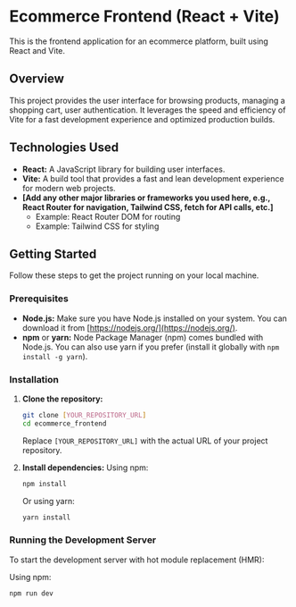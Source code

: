 # Ecommerce Frontend (React + Vite)

This is the frontend application for an ecommerce platform, built using React and Vite.

## Overview

This project provides the user interface for browsing products, managing a shopping cart, user authentication. It leverages the speed and efficiency of Vite for a fast development experience and optimized production builds.

## Technologies Used

* **React:** A JavaScript library for building user interfaces.
* **Vite:** A build tool that provides a fast and lean development experience for modern web projects.
* **[Add any other major libraries or frameworks you used here, e.g., React Router for navigation, Tailwind CSS, fetch for API calls, etc.]**
    * Example: React Router DOM for routing
    * Example: Tailwind CSS for styling

## Getting Started

Follow these steps to get the project running on your local machine.

### Prerequisites

* **Node.js:** Make sure you have Node.js installed on your system. You can download it from [https://nodejs.org/](https://nodejs.org/).
* **npm** or **yarn:** Node Package Manager (npm) comes bundled with Node.js. You can also use yarn if you prefer (install it globally with `npm install -g yarn`).

### Installation

1.  **Clone the repository:**
    ```bash
    git clone [YOUR_REPOSITORY_URL]
    cd ecommerce_frontend
    ```
    Replace `[YOUR_REPOSITORY_URL]` with the actual URL of your project repository.

2.  **Install dependencies:**
    Using npm:
    ```bash
    npm install
    ```
    Or using yarn:
    ```bash
    yarn install
    ```

### Running the Development Server

To start the development server with hot module replacement (HMR):

Using npm:
```bash
npm run dev
